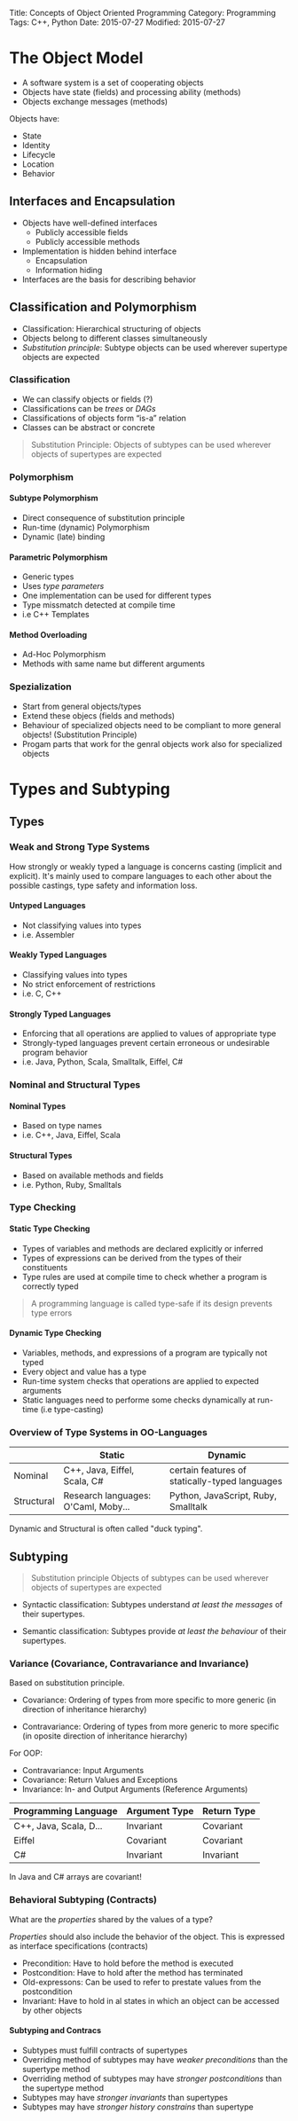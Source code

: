 Title: Concepts of Object Oriented Programming
Category: Programming
Tags: C++, Python
Date: 2015-07-27
Modified: 2015-07-27


# The Object Model

- A software system is a set of cooperating objects
- Objects have state (fields) and processing ability (methods)
- Objects exchange messages (methods)

Objects have:

- State
- Identity
- Lifecycle
- Location
- Behavior

## Interfaces and Encapsulation

- Objects have well-defined interfaces
    - Publicly accessible fields
    - Publicly accessible methods
- Implementation is hidden behind interface
    - Encapsulation
    - Information hiding
- Interfaces are the basis for describing behavior


## Classification and Polymorphism

- Classification: Hierarchical structuring of objects
- Objects belong to different classes simultaneously
- *Substitution principle*: Subtype objects can be used wherever supertype objects are expected

### Classification

- We can classify objects or fields (?)
- Classifications can be *trees* or *DAGs*
- Classifications of objects form “is-a” relation
- Classes can be abstract or concrete

> Substitution Principle: Objects of subtypes can be used wherever
objects of supertypes are expected


### Polymorphism

#### Subtype Polymorphism

- Direct consequence of substitution principle
- Run-time (dynamic) Polymorphism
- Dynamic (late) binding

#### Parametric Polymorphism

- Generic types
- Uses *type parameters*
- One implementation can be used for different types
- Type missmatch detected at compile time
- i.e C++ Templates

#### Method Overloading

- Ad-Hoc Polymorphism
- Methods with same name but different arguments


### Spezialization

- Start from general objects/types
- Extend these objecs (fields and methods)
- Behaviour of specialized objects need to be compliant to more general objects! (Substitution Principle)
- Progam parts that work for the genral objects work also for specialized objects


# Types and Subtyping

## Types

### Weak and Strong Type Systems

How strongly or weakly typed a language is concerns casting (implicit and explicit).
It's mainly used to compare languages to each other about the possible castings, type safety and information loss.

#### Untyped Languages

- Not classifying values into types
- i.e. Assembler

#### Weakly Typed Languages

- Classifying values into types
- No strict enforcement of restrictions
- i.e. C, C++

#### Strongly Typed Languages

- Enforcing that all operations are applied to values of appropriate type
- Strongly-typed languages prevent certain erroneous or undesirable program behavior
- i.e. Java, Python, Scala, Smalltalk, Eiffel, C#

### Nominal and Structural Types

#### Nominal Types

- Based on type names
- i.e. C++, Java, Eiffel, Scala

#### Structural Types

- Based on available methods and fields
- i.e. Python, Ruby, Smalltals


### Type Checking

#### Static Type Checking

- Types of variables and methods are declared explicitly or inferred
- Types of expressions can be derived from the types of their constituents
- Type rules are used at compile time to check whether a program is correctly typed

> A programming language is called type-safe if its design prevents type errors

#### Dynamic Type Checking

- Variables, methods, and expressions of a program are typically not typed
- Every object and value has a type
- Run-time system checks that operations are applied to expected arguments
- Static languages need to performe some checks dynamically at run-time (i.e type-casting)

### Overview of Type Systems in OO-Languages

|            | Static                              | Dynamic                                        |
|------------|-------------------------------------|------------------------------------------------|
| Nominal    | C++, Java, Eiffel, Scala, C#        | certain features of statically-typed languages |
| Structural | Research languages: O'Caml, Moby... | Python, JavaScript, Ruby, Smalltalk            |

Dynamic and Structural is often called "duck typing".

## Subtyping

> Substitution  principle Objects of subtypes can be used wherever objects of supertypes are expected

- Syntactic classification: Subtypes understand *at least the messages* of their supertypes.

- Semantic classification: Subtypes provide *at least the behaviour* of their supertypes.

### Variance (Covariance, Contravariance and Invariance)

Based on substitution principle.

- Covariance: Ordering of types from more specific to more generic (in direction of inheritance hierarchy)

- Contravariance: Ordering of types from more generic to more specific (in oposite direction of inheritance hierarchy)


For OOP:

- Contravariance: Input Arguments
- Covariance: Return Values and Exceptions
- Invariance: In- and Output Arguments (Reference Arguments)


| Programming Language    | Argument Type  | Return Type  |
|-------------------------|----------------|--------------|
| C++, Java, Scala, D...  | Invariant      | Covariant    |
| Eiffel                  | Covariant      | Covariant    |
| C#                      | Invariant      | Invariant    |


In Java and C# arrays are covariant!


### Behavioral Subtyping (Contracts)

What are the *properties* shared by the values of a type?

*Properties* should also include the behavior of the object.
This is expressed as interface specifications (contracts)

- Precondition: Have to hold before the method is executed
- Postcondition: Have to hold after the method has terminated
- Old-expressons: Can be used to refer to prestate values from the postcondition
- Invariant: Have to hold in al states in which an object can be accessed by other objects

#### Subtyping and Contracs

- Subtypes must fulfill contracts of supertypes
- Overriding method of subtypes may have *weaker preconditions* than the supertype method
- Overriding method of subtypes may have *stronger postconditions* than the supertype method
- Subtypes may have *stronger invariants* than supertypes
- Subtypes may have *stronger history constrains* than supertype
